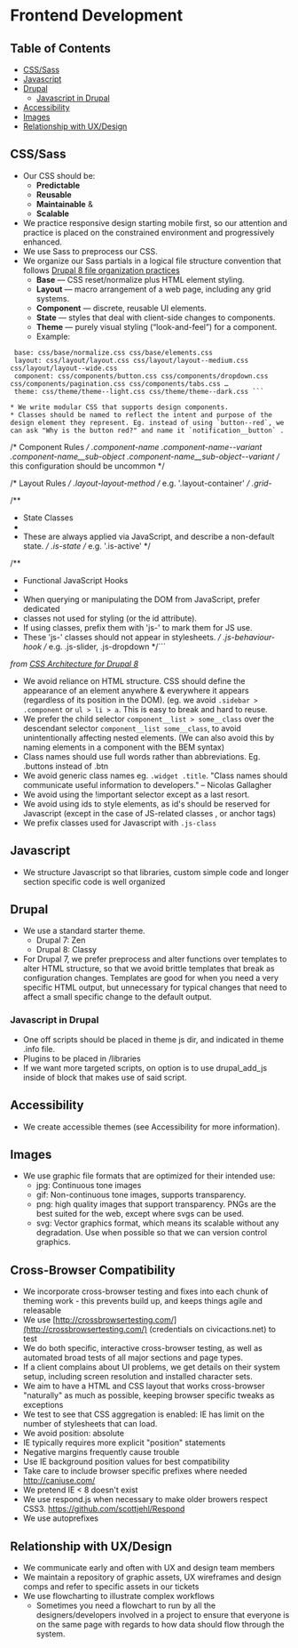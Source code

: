 # Frontend Development

## Table of Contents
* [CSS/Sass](#css-sass)
* [Javascript](#javascript)
* [Drupal](#drupal)
	- [Javascript in Drupal](#javascript-drupal)
* [Accessibility](#accessibility)
* [Images](#images)
* [Relationship with UX/Design](#ux-design)

## <a name="css-sass"></a>CSS/Sass
* Our CSS should be:
	- **Predictable**
	- **Reusable**
	- **Maintainable** &
	- **Scalable**
* We practice responsive design starting mobile first, so our attention and practice is placed on the constrained environment and progressively enhanced.
* We use Sass to preprocess our CSS.
* We organize our Sass partials in a logical file structure convention that follows [Drupal 8 file organization practices](https://www.drupal.org/node/1887922)
	- **Base** — CSS reset/normalize plus HTML element styling.
	- **Layout** — macro arrangement of a web page, including any grid systems.
	- **Component** — discrete, reusable UI elements.
	- **State** — styles that deal with client-side changes to components.
	- **Theme** — purely visual styling (“look-and-feel”) for a component.
	- Example: 
	
```css:
 base: css/base/normalize.css css/base/elements.css
 layout: css/layout/layout.css css/layout/layout--medium.css css/layout/layout--wide.css
 component: css/components/button.css css/components/dropdown.css css/components/pagination.css css/components/tabs.css …
 theme: css/theme/theme--light.css css/theme/theme--dark.css ```

* We write modular CSS that supports design components.
* Classes should be named to reflect the intent and purpose of the design element they represent. Eg. instead of using `button--red`, we can ask "Why is the button red?" and name it `notification__button` .

``` 
/* Component Rules */
.component-name
.component-name--variant
.component-name__sub-object
.component-name__sub-object--variant  /* this configuration should be uncommon */

/* Layout Rules */
.layout-layout-method  /* e.g. '.layout-container' */
.grid-*

/**
 * State Classes
 *
 * These are always applied via JavaScript, and describe a non-default state.
 */
.is-state  /* e.g. '.is-active' */

/**
 * Functional JavaScript Hooks
 *
 * When querying or manipulating the DOM from JavaScript, prefer dedicated 
 * classes not used for styling (or the id attribute). 
 * If using classes, prefix them with 'js-' to mark them for JS use. 
 * These 'js-' classes should not appear in stylesheets.
 */
.js-behaviour-hook  /* e.g. .js-slider, .js-dropdown */```


_from [CSS Architecture for Drupal 8](https://www.drupal.org/docs/develop/standards/css/css-architecture-for-drupal-8)_


* We avoid reliance on HTML structure. CSS should define the appearance of an element anywhere & everywhere it appears (regardless of its position in the DOM). (eg. we avoid `.sidebar > .component` or `ul > li > a`. This is easy to break and hard to reuse.
* We prefer the child selector `component__list > some__class` over the descendant selector `component__list some__class`, to avoid unintentionally affecting nested elements. (We can also avoid this by naming elements in a component with the BEM syntax)
* Class names should use full words rather than abbreviations. Eg. .buttons instead of .btn
* We avoid generic class names eg. `.widget .title`. "Class names should communicate useful information to developers." – Nicolas Gallagher
* We avoid using the !important selector except as a last resort. 
* We avoid using ids to style elements, as id's should be reserved for Javascript (except in the case of JS-related classes , or anchor tags)
* We prefix classes used for Javascript with `.js-class`

## <a name="javascript"></a>Javascript
* We structure Javascript so that libraries, custom simple code and longer section specific code is well organized

## <a name="drupal"></a>Drupal
* We use a standard starter theme.
	- Drupal 7: Zen
	- Drupal 8: Classy
* For Drupal 7, we prefer preprocess and alter functions over templates to alter HTML structure, so that we avoid brittle templates that break as configuration changes. Templates are good for when you need a very specific HTML output, but unnecessary for typical changes that need to affect a small specific change to the default output.

### <a name="javascript-drupal"></a>Javascript in Drupal
* One off scripts should be placed in theme js dir, and indicated in theme .info file.
* Plugins to be placed in /libraries
* If we want more targeted scripts, on option is to use drupal_add_js inside of block that makes use of said script.

## <a name="accessibility"></a>Accessibility
* We create accessible themes (see Accessibility for more information).

## <a name="images"></a>Images
* We use graphic file formats that are optimized for their intended use:
	- jpg: Continuous tone images
	- gif: Non-continuous tone images, supports transparency.
	- png: high quality images that support transparency. PNGs are the best suited for the web, except where svgs can be used.
	- svg: Vector graphics format, which means its scalable without any degradation. Use when possible so that we can version control graphics. 

## <a name="cross-browser-compatibility"></a>Cross-Browser Compatibility

* We incorporate cross-browser testing and fixes into each chunk of theming work - this prevents build up, and keeps things agile and releasable
* We use [http://crossbrowsertesting.com/](http://crossbrowsertesting.com/) (credentials on civicactions.net) to test
* We do both specific, interactive cross-browser testing, as well as automated broad tests of all major sections and page types.
* If a client complains about UI problems, we get details on their system setup, including screen resolution and installed character sets.
* We aim to have a HTML and CSS layout that works cross-browser "naturally" as much as possible, keeping browser specific tweaks as exceptions
* We test to see that CSS aggregation is enabled: IE has limit on the number of stylesheets that can load.
* We avoid position: absolute
* IE typically requires more explicit "position" statements
* Negative margins frequently cause trouble
* Use IE background position values for best compatibility
* Take care to include browser specific prefixes where needed http://caniuse.com/
* We pretend IE < 8 doesn't exist
* We use respond.js when necessary to make older browers respect CSS3. https://github.com/scottjehl/Respond
* We use autoprefixes

## <a name="ux-design"></a>Relationship with UX/Design
* We communicate early and often with UX and design team members
* We maintain a repository of graphic assets, UX wireframes and design comps and refer to specific assets in our tickets
* We use flowcharting to illustrate complex workflows
	- Sometimes you need a flowchart to run by all the designers/developers involved in a project to ensure that everyone is on the same page with regards to how data should flow through the system.

